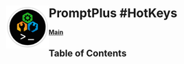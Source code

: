 # <img align="left" width="100" height="100" src="./images/icon.png"> PromptPlus #HotKeys
[**Main**](index.md#table-of-contents)  

## Table of Contents

